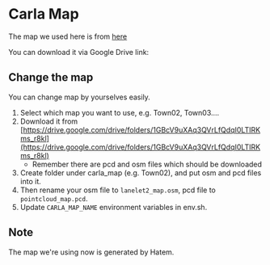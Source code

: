 # Carla Map

The map we used here is from [here](https://github.com/hatem-darweesh/op_agent/tree/ros2/autoware-contents/maps/vector_maps/lanelet2)

You can download it via Google Drive link:

## Change the map

You can change map by yourselves easily.

1. Select which map you want to use, e.g. Town02, Town03....
2. Download it from [https://drive.google.com/drive/folders/1GBcV9uXAq3QVrLfQdqI0LTIRKms_r8kl](https://drive.google.com/drive/folders/1GBcV9uXAq3QVrLfQdqI0LTIRKms_r8kl)
    - Remember there are pcd and osm files which should be downloaded
3. Create folder under carla_map (e.g. Town02), and put osm and pcd files into it.
4. Then rename your osm file to `lanelet2_map.osm`, pcd file to `pointcloud_map.pcd`.
5. Update `CARLA_MAP_NAME` environment variables in env.sh.

## Note

The map we're using now is generated by Hatem.
